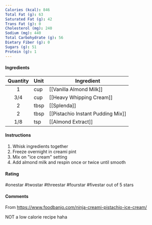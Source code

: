 ```yaml
---
Calories (kcal): 846
Total Fat (g): 63
Saturated Fat (g): 42
Trans Fat (g): 0
Cholesterol (mg): 240
Sodium (mg): 440
Total Carbohydrate (g): 56
Dietary Fiber (g): 0
Sugars (g): 51
Protein (g): 1
---
```

#### Ingredients

| Quantity | Unit | Ingredient                        |
| :------: | :--- | --------------------------------- |
|    1     | cup  | [[Vanilla Almond Milk]]           |
|   3/4    | cup  | [[Heavy Whipping Cream]]          |
|    2     | tbsp | [[Splenda]]                       |
|    2     | tbsp | [[Pistachio Instant Pudding Mix]] |
|   1/8    | tsp  | [[Almond Extract]]                |

#### Instructions

1. Whisk ingredients together
2. Freeze overnight in creami pint
3. Mix on "ice cream" setting
4. Add almond milk and respin once or twice until smooth

#### Rating

#onestar #twostar #threestar #fourstar #fivestar out of 5 stars

#### Comments

From https://www.foodbanjo.com/ninja-creami-pistachio-ice-cream/

NOT a low calorie recipe haha